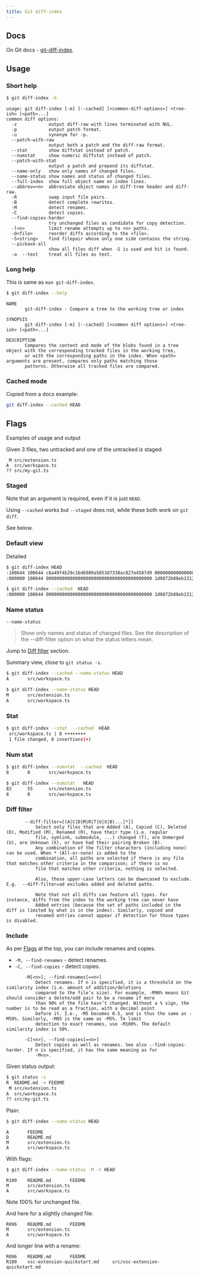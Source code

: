 ```yaml
---
title: Git diff-index
---
```


## Docs

On Git docs - [git-diff-index](https://www.git-scm.com/docs/git-diff-index).


## Usage


### Short help

```sh
$ git diff-index -h
```
```
usage: git diff-index [-m] [--cached] [<common-diff-options>] <tree-ish> [<path>...]
common diff options:
  -z            output diff-raw with lines terminated with NUL.
  -p            output patch format.
  -u            synonym for -p.
  --patch-with-raw
                output both a patch and the diff-raw format.
  --stat        show diffstat instead of patch.
  --numstat     show numeric diffstat instead of patch.
  --patch-with-stat
                output a patch and prepend its diffstat.
  --name-only   show only names of changed files.
  --name-status show names and status of changed files.
  --full-index  show full object name on index lines.
  --abbrev=<n>  abbreviate object names in diff-tree header and diff-raw.
  -R            swap input file pairs.
  -B            detect complete rewrites.
  -M            detect renames.
  -C            detect copies.
  --find-copies-harder
                try unchanged files as candidate for copy detection.
  -l<n>         limit rename attempts up to <n> paths.
  -O<file>      reorder diffs according to the <file>.
  -S<string>    find filepair whose only one side contains the string.
  --pickaxe-all
                show all files diff when -S is used and hit is found.
  -a  --text    treat all files as text.
```

### Long help

This is same as `man git-diff-index`.

```sh
$ git diff-index --help
```
```
NAME
       git-diff-index - Compare a tree to the working tree or index

SYNOPSIS
       git diff-index [-m] [--cached] [<common diff options>] <tree-ish> [<path>...]

DESCRIPTION
       Compares the content and mode of the blobs found in a tree object with the corresponding tracked files in the working tree,
       or with the corresponding paths in the index. When <path> arguments are present, compares only paths matching those
       patterns. Otherwise all tracked files are compared.
```


### Cached mode

Copied from a docs example:

```sh
git diff-index --cached HEAD
```


## Flags

Examples of usage and output

Given 3 files, two untracked and one of the untracked is staged:

```
 M src/extension.ts
A  src/workspace.ts
?? src/my-git.ts
```

### Staged

Note that an argument is required, even if it is just `HEAD`.

Using `--cached` works but `--staged` does not, while these both work on `git diff`.

See below.


### Default view

Detailed

```sh
$ git diff-index HEAD
:100644 100644 c8a49f4b29c16d6989a5053d7338ac827e4587d9 0000000000000000000000000000000000000000 M      src/extension.ts
:000000 100644 0000000000000000000000000000000000000000 1d0872b88eb13128aed9c82ab2bc58d312d15802 A      src/workspace.ts
```

```sh
$ git diff-index --cached  HEAD
:000000 100644 0000000000000000000000000000000000000000 1d0872b88eb13128aed9c82ab2bc58d312d15802 A      src/workspace.ts
```

### Name status

`--name-status`

> Show only names and status of changed files. See the description of the --diff-filter option on what the status letters mean.

Jump to [Diff filter](#diff-filter) section.

Summary view, close to `git status -s`.

```sh
$ git diff-index --cached --name-status HEAD
A       src/workspace.ts
```

```sh
$ git diff-index --name-status HEAD
M       src/extension.ts
A       src/workspace.ts
```

### Stat

```sh
$ git diff-index --stat  --cached  HEAD
 src/workspace.ts | 8 ++++++++
 1 file changed, 8 insertions(+)
```

### Num stat

```sh
$ git diff-index --numstat  --cached  HEAD   
8       0       src/workspace.ts
```

```sh
$ git diff-index --numstat   HEAD         
82      55      src/extension.ts
8       0       src/workspace.ts
```

### Diff filter

```
       --diff-filter=[(A|C|D|M|R|T|U|X|B)...[*]]
           Select only files that are Added (A), Copied (C), Deleted (D), Modified (M), Renamed (R), have their type (i.e. regular
           file, symlink, submodule, ...) changed (T), are Unmerged (U), are Unknown (X), or have had their pairing Broken (B).
           Any combination of the filter characters (including none) can be used. When * (All-or-none) is added to the
           combination, all paths are selected if there is any file that matches other criteria in the comparison; if there is no
           file that matches other criteria, nothing is selected.

           Also, these upper-case letters can be downcased to exclude. E.g.  --diff-filter=ad excludes added and deleted paths.

           Note that not all diffs can feature all types. For instance, diffs from the index to the working tree can never have
           Added entries (because the set of paths included in the diff is limited by what is in the index). Similarly, copied and
           renamed entries cannot appear if detection for those types is disabled.
```

### Include

As per [Flags](#flags) at the top, you can include renames and copies.

- `-M, --find-renames` - detect renames.
- `-C, --find-copies` - detect copies.

```
       -M[<n>], --find-renames[=<n>]
           Detect renames. If n is specified, it is a threshold on the similarity index (i.e. amount of addition/deletions
           compared to the file’s size). For example, -M90% means Git should consider a delete/add pair to be a rename if more
           than 90% of the file hasn’t changed. Without a % sign, the number is to be read as a fraction, with a decimal point
           before it. I.e., -M5 becomes 0.5, and is thus the same as -M50%. Similarly, -M05 is the same as -M5%. To limit
           detection to exact renames, use -M100%. The default similarity index is 50%.

       -C[<n>], --find-copies[=<n>]
           Detect copies as well as renames. See also --find-copies-harder. If n is specified, it has the same meaning as for
           -M<n>.
```

Given status output:

```sh
$ git status -s
R  README.md -> FEEDME
 M src/extension.ts
A  src/workspace.ts
?? src/my-git.ts
```

Plain:

```sh
$ git diff-index --name-status HEAD
```
```
A       FEEDME
D       README.md
M       src/extension.ts
A       src/workspace.ts
```

With flags:

```sh
$ git diff-index --name-status -M -C HEAD
```
```
R100    README.md       FEEDME
M       src/extension.ts
A       src/workspace.ts
```
Note 100% for unchanged file.

And here for a slightly changed file:

```
R096    README.md       FEEDME
M       src/extension.ts
A       src/workspace.ts
```

And longer line with a rename:

```
R096    README.md       FEEDME
R100    vsc-extension-quickstart.md     src/vsc-extension-quickstart.md
```
